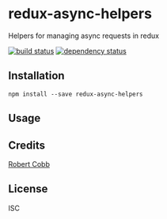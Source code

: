 # redux-async-helpers

Helpers for managing async requests in redux

[![build status](https://secure.travis-ci.org/rrcobb/redux-async-helpers.svg)](http://travis-ci.org/rrcobb/redux-async-helpers)
[![dependency status](https://david-dm.org/rrcobb/redux-async-helpers.svg)](https://david-dm.org/rrcobb/redux-async-helpers)

## Installation

```
npm install --save redux-async-helpers
```

## Usage

## Credits
[Robert Cobb](https://github.com/rrcobb/)

## License

ISC
